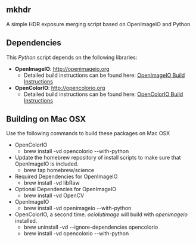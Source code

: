 ## mkhdr ##

A simple HDR exposure merging script based on OpenImageIO and Python

Dependencies
-
This *Python* script depends on the following libraries:

- **OpenImageIO**: http://openimageio.org
    - Detailed build instructions can be found here: [OpenImageIO Build Instructions](https://sites.google.com/site/openimageio/checking-out-and-building-openimageio)
- **OpenColorIO**: http://opencolorio.org
    - Detailed build instructions can be found here: [OpenColorIO Build Instructions](http://opencolorio.org/installation.html)


Building on Mac OSX
- 
Use the following commands to build these packages on Mac OSX

- OpenColorIO
    - brew install -vd opencolorio --with-python
- Update the homebrew repository of install scripts to make sure that OpenImageIO is included.
    - brew tap homebrew/science
- Required Dependencies for OpenImageIO
    - brew install -vd libRaw
- Optional Dependencies for OpenImageIO
    - brew install -vd OpenCV
- OpenImageIO
    - brew install -vd openimageio --with-python
- OpenColorIO, a second time. *ociolutimage* will build with *openimageio* installed.
    - brew uninstall -vd --ignore-dependencies opencolorio
    - brew install -vd opencolorio --with-python
